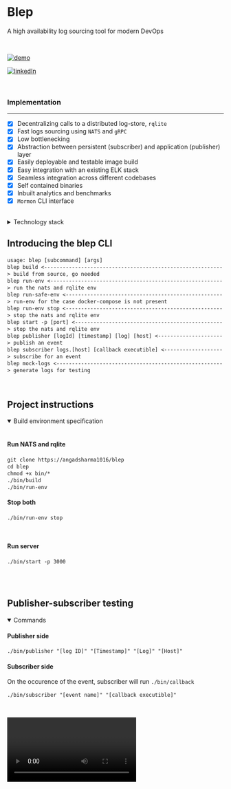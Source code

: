 # Blep
A high availability log sourcing tool for modern DevOps

<br />


[![demo](https://img.shields.io/badge/view%20demo-youtube-orange.svg?style=for-the-badge&logo=appveyor)](https://www.youtube.com/watch?v=u2-FNYZKUsE&feature=youtu.be) 

 [![linkedIn](https://img.shields.io/badge/contact%20me-linkedIn-green.svg?style=for-the-badge&logo=appveyor)](https://www.linkedin.com/in/angad-sharma-07bb38122/) 




<br/>

### Implementation
---

- [X] Decentralizing calls to a distributed log-store, `rqlite`
- [X] Fast logs sourcing using `NATS` and `gRPC`
- [X] Low bottlenecking
- [X] Abstraction between persistent (subscriber) and application (publisher) layer
- [X] Easily deployable and testable image build
- [X] Easy integration with an existing ELK stack
- [X] Seamless integration across different codebases
- [X] Self contained binaries
- [X] Inbuilt analytics and benchmarks
- [X] `Mormon` CLI interface

<br />

<details>

<summary>Technology stack</summary>

### Why NATS?
---
[NATS](https://github.com/nats-io/go-nats.git) is an event sourcing tool which we will be using to publish logs and distribute related data between different services. The reason for NATS is:

* RabbitMQ is limited to HTTP and HTTPS natively

* NATS supports gRPC and works fast due to being type safe as well as removing extra overhead of marshalling and unmarshalling

* Publishing events on a different thread and subscribing from a different thread allows non-blocking log sourcing.

* NATS is very high throughput when it comes to requests per second

<br />

![NATS](./images/nats.png)

<br />
<br />

### The need for a distributed DB
---
Different containers consuming from a single DB lead to network bottlenecking. distributed databases give us the advantage in terms of reducing request overhead. In this implementation we have used [rqlite](https://github.com/rqlite/rqlite.git), because:

* It is very lightweight, and written in go

* Forming a cluster is very easy.    

* It is fast and fault tolerant

* It has an inbuilt backup and recovery mechanism


<br />

![rqlite](./images/rqlite.png)


<br />

</details>

## Introducing the blep CLI

```
usage: blep [subcommand] [args]
blep build <----------------------------------------------------------> build from source, go needed
blep run-env <--------------------------------------------------------> run the nats and rqlite env
blep run-safe-env <---------------------------------------------------> run-env for the case docker-compose is not present
blep run-env stop <---------------------------------------------------> stop the nats and rqlite env
blep start -p [port] <------------------------------------------------> stop the nats and rqlite env
blep publisher [logId] [timestamp] [log] [host] <---------------------> publish an event
blep subscriber logs.[host] [callback executible] <-------------------> subscribe for an event
blep mock-logs <------------------------------------------------------> generate logs for testing
```

<br />


## Project instructions

<details open>
<summary>Build environment specification</summary>
<br/>

#### Run NATS and rqlite

```
git clone https://angadsharma1016/blep
cd blep
chmod +x bin/*
./bin/build
./bin/run-env
```

#### Stop both 

```
./bin/run-env stop
```

<br/>

#### Run server

```
./bin/start -p 3000
```

<br/>

</details>


<br />

## Publisher-subscriber testing

<details open>
<summary>Commands</summary>

#### Publisher side

```
./bin/publisher "[log ID]" "[Timestamp]" "[Log]" "[Host]"
```


#### Subscriber side
On the occurence of the event, subscriber will run `./bin/callback`

```
./bin/subscriber "[event name]" "[callback executible]"
```

<br/>

</details>

<video
src="https://www.youtube.com/watch?v=u2-FNYZKUsE&feature=youtu.be">
</video>
